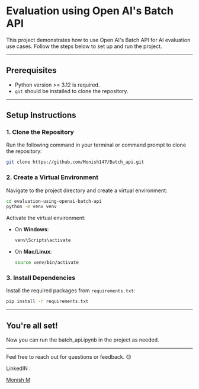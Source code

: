 # Evaluation using Open AI's Batch API

This project demonstrates how to use Open AI's Batch API for AI evaluation use cases. Follow the steps below to set up and run the project.

---

## Prerequisites

- Python version >= 3.12 is required.
- `git` should be installed to clone the repository.

---

## Setup Instructions

### 1. Clone the Repository

Run the following command in your terminal or command prompt to clone the repository:

```bash
git clone https://github.com/Monish147/Batch_api.git
```

### 2. Create a Virtual Environment

Navigate to the project directory and create a virtual environment:

```bash
cd evaluation-using-openai-batch-api
python -m venv venv
```

Activate the virtual environment:

- On **Windows**:
  ```bash
  venv\Scripts\activate
  ```
- On **Mac/Linux**:
  ```bash
  source venv/bin/activate
  ```

### 3. Install Dependencies

Install the required packages from `requirements.txt`:

```bash
pip install -r requirements.txt
```

---

## You're all set!

Now you can run the batch_api.ipynb in the project as needed.


---

Feel free to reach out for questions or feedback. 😊

LinkedIN :<div class="badge-base LI-profile-badge" data-locale="en_US" data-size="large" data-theme="dark" data-type="HORIZONTAL" data-vanity="mmonish147" data-version="v1"><a class="badge-base__link LI-simple-link" href="https://in.linkedin.com/in/mmonish147?trk=profile-badge">Monish M</a></div>
              